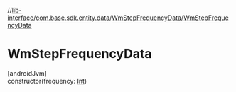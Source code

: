 //[lib-interface](../../../index.md)/[com.base.sdk.entity.data](../index.md)/[WmStepFrequencyData](index.md)/[WmStepFrequencyData](-wm-step-frequency-data.md)

# WmStepFrequencyData

[androidJvm]\
constructor(frequency: [Int](https://kotlinlang.org/api/latest/jvm/stdlib/kotlin/-int/index.html))

